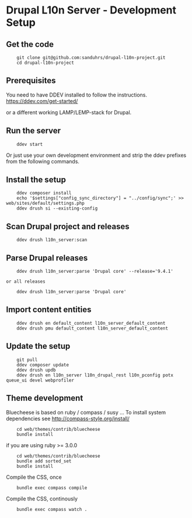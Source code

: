 # Drupal L10n Server - Development Setup

## Get the code

```
    git clone git@github.com:sanduhrs/drupal-l10n-project.git
    cd drupal-l10n-project
```

## Prerequisites

You need to have DDEV installed to follow the instructions.
https://ddev.com/get-started/

or a different working LAMP/LEMP-stack for Drupal.

## Run the server
```
    ddev start
```

Or just use your own development environment and strip the ddev prefixes from the following commands.

## Install the setup
```
    ddev composer install
    echo '$settings["config_sync_directory"] = "../config/sync";' >> web/sites/default/settings.php
    ddev drush si --existing-config
```

## Scan Drupal project and releases
```
    ddev drush l10n_server:scan
```

## Parse Drupal releases
```
    ddev drush l10n_server:parse 'Drupal core' --release='9.4.1'
```
    or all releases
```
    ddev drush l10n_server:parse 'Drupal core'
```

## Import content entities
```
    ddev drush en default_content l10n_server_default_content
    ddev drush pmu default_content l10n_server_default_content
```

## Update the setup
```
    git pull
    ddev composer update
    ddev drush updb
    ddev drush en l10n_server l10n_drupal_rest l10n_pconfig potx queue_ui devel webprofiler
```

## Theme development

Bluecheese is based on ruby / compass / susy ...
To install system dependencies see http://compass-style.org/install/

```
    cd web/themes/contrib/bluecheese
    bundle install
```
if you are using ruby >= 3.0.0
```
    cd web/themes/contrib/bluecheese
    bundle add sorted_set
    bundle install
```
Compile the CSS, once
```
    bundle exec compass compile
```
Compile the CSS, continously
```
    bundle exec compass watch .
```
